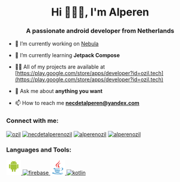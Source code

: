 <h1 align="center">Hi 🙋🏽‍♂️, I'm Alperen</h1>
<h3 align="center">A passionate android developer from Netherlands</h3>

- 🔭 I’m currently working on [Nebula](https://play.google.com/store/apps/details?id=com.zopcuk.nebula)

- 🌱 I’m currently learning **Jetpack Compose**

- 👨‍💻 All of my projects are available at [https://play.google.com/store/apps/developer?id=ozil.tech](https://play.google.com/store/apps/developer?id=ozil.tech)

- 💬 Ask me about **anything you want**

- 📫 How to reach me **necdetalperen@yandex.com**

<h3 align="left">Connect with me:</h3>
<p align="left">
<a href="https://twitter.com/ozil" target="blank"><img align="center" src="https://raw.githubusercontent.com/rahuldkjain/github-profile-readme-generator/master/src/images/icons/Social/twitter.svg" alt="ozil" height="30" width="40" /></a>
<a href="https://linkedin.com/in/necdetalperenozil" target="blank"><img align="center" src="https://raw.githubusercontent.com/rahuldkjain/github-profile-readme-generator/master/src/images/icons/Social/linked-in-alt.svg" alt="necdetalperenozil" height="30" width="40" /></a>
<a href="https://instagram.com/alperenozil" target="blank"><img align="center" src="https://raw.githubusercontent.com/rahuldkjain/github-profile-readme-generator/master/src/images/icons/Social/instagram.svg" alt="alperenozil" height="30" width="40" /></a>
<a href="https://www.youtube.com/c/alperenozil" target="blank"><img align="center" src="https://raw.githubusercontent.com/rahuldkjain/github-profile-readme-generator/master/src/images/icons/Social/youtube.svg" alt="alperenozil" height="30" width="40" /></a>
</p>

<h3 align="left">Languages and Tools:</h3>
<p align="left"> <a href="https://developer.android.com" target="_blank" rel="noreferrer"> <img src="https://raw.githubusercontent.com/devicons/devicon/master/icons/android/android-original-wordmark.svg" alt="android" width="40" height="40"/> </a> <a href="https://firebase.google.com/" target="_blank" rel="noreferrer"> <img src="https://www.vectorlogo.zone/logos/firebase/firebase-icon.svg" alt="firebase" width="40" height="40"/> </a> <a href="https://www.java.com" target="_blank" rel="noreferrer"> <img src="https://raw.githubusercontent.com/devicons/devicon/master/icons/java/java-original.svg" alt="java" width="40" height="40"/> </a> <a href="https://kotlinlang.org" target="_blank" rel="noreferrer"> <img src="https://www.vectorlogo.zone/logos/kotlinlang/kotlinlang-icon.svg" alt="kotlin" width="40" height="40"/> </a> </p>
